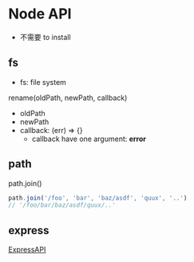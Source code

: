 # Node API

- 不需要 to install

## fs

- fs: file system

rename(oldPath, newPath, callback)

- oldPath
- newPath
- callback: (err) => {}
  - callback have one argument: **error**

## path

path.join()

```js
path.join('/foo', 'bar', 'baz/asdf', 'quux', '..')
// '/foo/bar/baz/asdf/quux/..'
```

## express

[ExpressAPI](NodeJS_Express.md)
